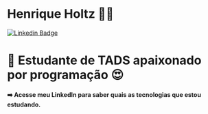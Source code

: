 # Henrique Holtz :man_technologist:

[![Linkedin Badge](https://img.shields.io/badge/-LinkedIn-blue?style=flat-square&logo=Linkedin&logoColor=white&link=https://www.linkedin.com/in/henrique-holtz/)](https://www.linkedin.com/in/henrique-holtz/)

<h1> 🎩 Estudante de TADS apaixonado por programação 😍 </h1>
<h4> ➡️ Acesse meu LinkedIn para saber quais as tecnologias que estou estudando. </h4>
